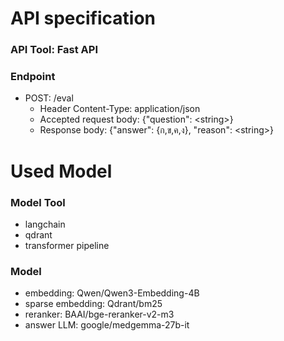 # API specification
### API Tool: Fast API
### Endpoint
  - POST: /eval
    - Header Content-Type: application/json
    - Accepted request body: {"question": &lt;string&gt;} 
    - Response body: {"answer": {ก,ข,ค,ง}, "reason": &lt;string&gt;}

# Used Model
### Model Tool
  - langchain
  - qdrant
  - transformer pipeline

### Model
  - embedding: Qwen/Qwen3-Embedding-4B
  - sparse embedding: Qdrant/bm25
  - reranker: BAAI/bge-reranker-v2-m3
  - answer LLM: google/medgemma-27b-it